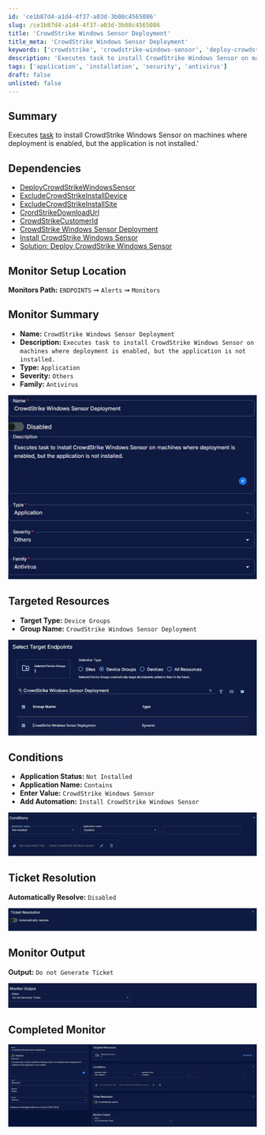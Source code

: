```yaml
---
id: 'ce1b87d4-a1d4-4f37-a03d-3b08c4565086'
slug: /ce1b87d4-a1d4-4f37-a03d-3b08c4565086
title: 'CrowdStrike Windows Sensor Deployment'
title_meta: 'CrowdStrike Windows Sensor Deployment'
keywords: ['crowdstrike', 'crowdstrike-windows-sensor', 'deploy-crowdstrike', 'windows-sensor', 'exclusion']
description: 'Executes task to install CrowdStrike Windows Sensor on machines where deployment is enabled, but the application is not installed.'
tags: ['application', 'installation', 'security', 'antivirus']
draft: false
unlisted: false
---
```


## Summary

Executes [task](/docs/7eb5860d-08e2-41cb-b22b-48505618f1ae) to install CrowdStrike Windows Sensor on machines where deployment is enabled, but the application is not installed.'

## Dependencies

- [DeployCrowdStrikeWindowsSensor](/docs/ffe13fcc-700f-41ea-9fdf-20ea4d253326)
- [ExcludeCrowdStrikeInstallDevice](/docs/cde64225-1c67-4483-9c39-580b315dd30a)
- [ExcludeCrowdStrikeInstallSite](/docs/8d9498e0-4392-471e-93da-b546e0934b89)
- [CrordStrikeDownloadUrl](/docs/ae84e56d-df98-42da-b293-7412c01d7db7)
- [CrowdStrikeCustomerId](/docs/28f5fdfd-c11e-4643-ae07-62d6f7007805)
- [CrowdStrike Windows Sensor Deployment](/docs/406c6d18-a948-45f6-897b-b1d0174e21de)
- [Install CrowdStrike Windows Sensor](/docs/7eb5860d-08e2-41cb-b22b-48505618f1ae)
- [Solution: Deploy CrowdStrike Windows Sensor](/docs/dec6391a-c159-4b45-8c3a-9df4d88dd1c5)

## Monitor Setup Location

**Monitors Path:** `ENDPOINTS` ➞ `Alerts` ➞ `Monitors`  

## Monitor Summary

- **Name:** `CrowdStrike Windows Sensor Deployment`  
- **Description:** `Executes task to install CrowdStrike Windows Sensor on machines where deployment is enabled, but the application is not installed.`  
- **Type:** `Application`  
- **Severity:** `Others`  
- **Family:** `Antivirus`

![Image1](../../../static/img/docs/ce1b87d4-a1d4-4f37-a03d-3b08c4565086/image1.webp)

## Targeted Resources

- **Target Type:**  `Device Groups`  
- **Group Name:** `CrowdStrike Windows Sensor Deployment`

![Image2](../../../static/img/docs/ce1b87d4-a1d4-4f37-a03d-3b08c4565086/image2.webp)

## Conditions

- **Application Status:** `Not Installed`  
- **Application Name:** `Contains`  
- **Enter Value:** `CrowdStrike Windows Sensor`
- **Add Automation:**  `Install CrowdStrike Windows Sensor`

![Image3](../../../static/img/docs/ce1b87d4-a1d4-4f37-a03d-3b08c4565086/image3.webp)

## Ticket Resolution

**Automatically Resolve:** `Disabled`

![Image4](../../../static/img/docs/ce1b87d4-a1d4-4f37-a03d-3b08c4565086/image4.webp)

## Monitor Output

**Output:** `Do not Generate Ticket`

![Image5](../../../static/img/docs/ce1b87d4-a1d4-4f37-a03d-3b08c4565086/image5.webp)

## Completed Monitor

![Image6](../../../static/img/docs/ce1b87d4-a1d4-4f37-a03d-3b08c4565086/image6.webp)